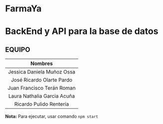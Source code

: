 # FarmaYa

# BackEnd y API para la base de datos

## EQUIPO

|         **Nombres**          |
| :-------------------------: |
| Jessica Daniela Muñoz Ossa  |
|  José Ricardo Olarte Pardo  |
| Juan Francisco Terán Roman  |
| Laura Nathalia Garcia Acuña |
|   Ricardo Pulido Rentería   |

**Nota:** Para ejecutar, usar comando `npm start`
